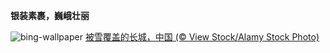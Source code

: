 
**银装素裹，巍峨壮丽**

![bing-wallpaper](https://www.bing.com/th?id=OHR.GreatWallStairs_ZH-CN4045949792_1920x1080.jpg)
[被雪覆盖的长城，中国 (© View Stock/Alamy Stock Photo)](https://www.bing.com/search?q=%E4%B8%AD%E5%9B%BD%E9%95%BF%E5%9F%8E&amp;form=hpcapt&amp;mkt=zh-cn)
  